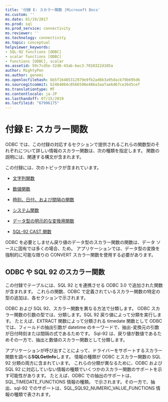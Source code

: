 ```yaml
---
title: '付録 E: スカラー関数 |Microsoft Docs'
ms.custom: ''
ms.date: 01/19/2017
ms.prod: sql
ms.prod_service: connectivity
ms.reviewer: ''
ms.technology: connectivity
ms.topic: conceptual
helpviewer_keywords:
- SQL-92 functions [ODBC]
- scalar functions [ODBC]
- functions [ODBC], scalar
ms.assetid: 59c7cd5e-32d6-43ab-bac3-7010322d105a
author: MightyPen
ms.author: genemi
ms.openlocfilehash: bb5f16485312979e9fb2ad6b3a95dacb79b695d6
ms.sourcegitcommit: b2464064c0566590e486a3aafae6d67ce2645cef
ms.translationtype: MT
ms.contentlocale: ja-JP
ms.lasthandoff: 07/15/2019
ms.locfileid: "67996175"
---
```

# <a name="appendix-e-scalar-functions"></a>付録 E: スカラー関数
ODBC では、この付録の対応するセクションで提供されるこれらの関数型のそれぞれについて詳しい情報のスカラー関数は、次の種類を指定します。 関数の説明には、関連する構文が含まれます。  
  
 この付録には、次のトピックが含まれています。  
  
-   [文字列関数](../../../odbc/reference/appendixes/string-functions.md)  
  
-   [数値関数](../../../odbc/reference/appendixes/numeric-functions.md)  
  
-   [時刻、日付、および間隔の関数](../../../odbc/reference/appendixes/time-date-and-interval-functions.md)  
  
-   [システム関数](../../../odbc/reference/appendixes/system-functions.md)  
  
-   [データ型の明示的な変換用関数](../../../odbc/reference/appendixes/explicit-data-type-conversion-function.md)  
  
-   [SQL-92 CAST 関数](../../../odbc/reference/appendixes/sql-92-cast-function.md)  
  
 ODBC を必要としません戻り値のデータ型のスカラー関数の関数は、データ ソースに固有では多くの場合、ため。 アプリケーションでは、データ型の変換を強制的に可能な限りの CONVERT スカラー関数を使用する必要があります。  
  
## <a name="odbc-and-sql-92-scalar-functions"></a>ODBC や SQL 92 のスカラー関数  
 この付録でテーブルには、SQL 92 とを連携させる ODBC 3.0 で追加された関数が含まれます。 これらの関数、ODBC で定義されているスカラー関数の特定の型の追加は、各セクションで示されます。  
  
 ODBC および SQL 92、スカラー関数を異なる方法で分類します。 ODBC スカラー関数の引数の型では、分類します。SQL 92 戻り値によって分類を実行します。 たとえば、EXTRACT 関数によって分類される timedate 関数として ODBC では、フィールドの抽出引数が datetime のキーワードで、抽出-変換元の引数が日付時刻または間隔の式であるためです。 Sql-92 は、戻り値が数値であるためその一方で、抽出と数値のスカラー関数として分類します。  
  
 アプリケーションが呼び出すことによって、ドライバーをサポートするスカラー関数を調べる**SQLGetInfo**します。 情報の種類が ODBC とスカラー関数の SQL 92 分類の両方に含まれています。 これらの分類が異なるために、ODBC および SQL 92 に対応していない情報の種類でいくつかのスカラー関数のサポートを示す可能性があります。 たとえば、ODBC での抽出のサポートは、SQL_TIMEDATE_FUNCTIONS 情報の種類。 で示されます。その一方で、抽出、sql-92 でのサポートは、SQL_SQL92_NUMERIC_VALUE_FUNCTIONS 情報の種類で表されます。
